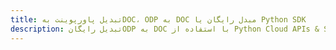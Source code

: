 ---title: تبدیل پاورپوینت بهDOC، ODP به DOC مبدل رایگان یا Python SDKdescription: تبدیل رایگانODP به DOC با استفاده از Python Cloud APIs & SDK. همچنین اسناد Microsoft PowerPoint را در Cloud ایجاد، ویرایش و رندر کنید.---